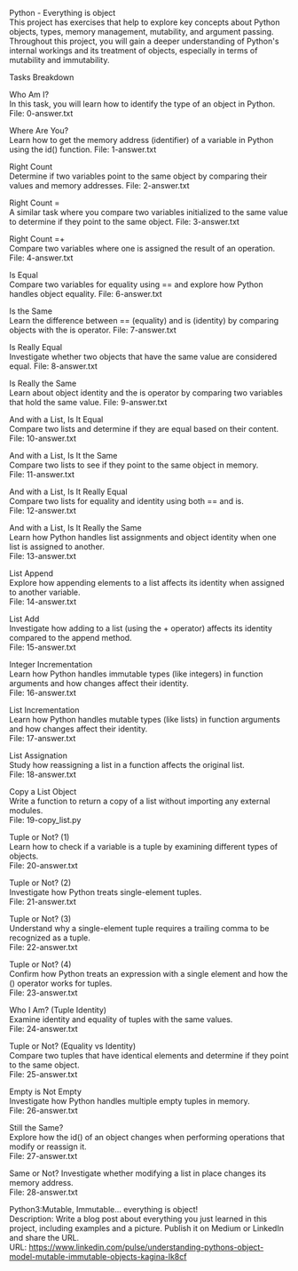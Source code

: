 Python - Everything is object            
This project has exercises that help to explore key concepts about Python objects, types, memory management, mutability, and argument passing. Throughout this project, you will gain a deeper understanding of Python's internal workings and its treatment of objects, especially in terms of mutability and immutability.       

Tasks Breakdown    

Who Am I?    
In this task, you will learn how to identify the type of an object in Python.
File: 0-answer.txt       

Where Are You?     
Learn how to get the memory address (identifier) of a variable in Python using the id() function.
File: 1-answer.txt      

Right Count       
Determine if two variables point to the same object by comparing their values and memory addresses.
File: 2-answer.txt     

Right Count =     
A similar task where you compare two variables initialized to the same value to determine if they point to the same object.
File: 3-answer.txt      

Right Count =+    
Compare two variables where one is assigned the result of an operation.
File: 4-answer.txt      

Is Equal      
Compare two variables for equality using == and explore how Python handles object equality.
File: 6-answer.txt      

Is the Same       
Learn the difference between == (equality) and is (identity) by comparing objects with the is operator.
File: 7-answer.txt        

Is Really Equal      
Investigate whether two objects that have the same value are considered equal.
File: 8-answer.txt      

Is Really the Same       
Learn about object identity and the is operator by comparing two variables that hold the same value.
File: 9-answer.txt       

And with a List, Is It Equal    
Compare two lists and determine if they are equal based on their content.      
File: 10-answer.txt      

And with a List, Is It the Same      
Compare two lists to see if they point to the same object in memory.       
File: 11-answer.txt      

And with a List, Is It Really Equal     
Compare two lists for equality and identity using both == and is.        
File: 12-answer.txt      

And with a List, Is It Really the Same       
Learn how Python handles list assignments and object identity when one list is assigned to another.         
File: 13-answer.txt       

List Append       
Explore how appending elements to a list affects its identity when assigned to another variable.       
File: 14-answer.txt       

List Add       
Investigate how adding to a list (using the + operator) affects its identity compared to the append method.         
File: 15-answer.txt        

Integer Incrementation         
Learn how Python handles immutable types (like integers) in function arguments and how changes affect their identity.         
File: 16-answer.txt         

List Incrementation        
Learn how Python handles mutable types (like lists) in function arguments and how changes affect their identity.        
File: 17-answer.txt      

List Assignation         
Study how reassigning a list in a function affects the original list.        
File: 18-answer.txt          

Copy a List Object      
Write a function to return a copy of a list without importing any external modules.          
File: 19-copy_list.py          

Tuple or Not? (1)          
Learn how to check if a variable is a tuple by examining different types of objects.        
File: 20-answer.txt        

Tuple or Not? (2)       
Investigate how Python treats single-element tuples.       
File: 21-answer.txt 

Tuple or Not? (3)         
Understand why a single-element tuple requires a trailing comma to be recognized as a tuple.        
File: 22-answer.txt       

Tuple or Not? (4)         
Confirm how Python treats an expression with a single element and how the () operator works for tuples.        
File: 23-answer.txt         

Who I Am? (Tuple Identity)        
Examine identity and equality of tuples with the same values.        
File: 24-answer.txt        

Tuple or Not? (Equality vs Identity)       
Compare two tuples that have identical elements and determine if they point to the same object.         
File: 25-answer.txt      

Empty is Not Empty        
Investigate how Python handles multiple empty tuples in memory.        
File: 26-answer.txt      

Still the Same?      
Explore how the id() of an object changes when performing operations that modify or reassign it.        
File: 27-answer.txt     

Same or Not?
Investigate whether modifying a list in place changes its memory address.        
File: 28-answer.txt       

Python3:Mutable, Immutable... everything is object!          
Description: Write a blog post about everything you just learned in this project, including examples and a picture. Publish it on Medium or LinkedIn and share the URL.      
URL: https://www.linkedin.com/pulse/understanding-pythons-object-model-mutable-immutable-objects-kagina-lk8cf        
